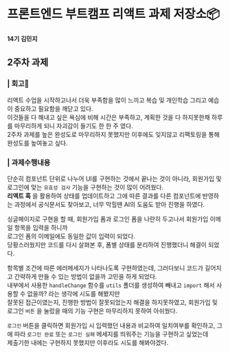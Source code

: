 # 프론트엔드 부트캠프 리액트 과제 저장소📦

**14기 김민지**

## 2주차 과제

### | 회고📝

리액트 수업을 시작하고나서 더욱 부족함을 많이 느끼고 복습 및 개인학습 그리고 예습이 중요하고 필요함을 깨닫고 있다. <br />
이것들을 다 해내고 싶은 욕심에 비해 시간은 부족하고, 계획한 것을 다 하지못한채 하루를 마무리하게 되니 자괴감이 들기도 한 한 주 였다. <br />
2주차 과제를 높은 완성도로 마무리하지 못했지만 이후에도 잊지않고 리팩토링을 통해 완성도를 높여놓고 싶다.

### | 과제수행내용

단순히 컴포넌트 단위로 나누어 UI를 구현하는 것에서 끝나는 것이 아니라, 회원가입 및 로그인에 맞는 `유효성 검사` 기능을 구현하는 것이 많이 어려웠다. <br />
**리액트 훅** 을 활용하여 상태를 업데이트하고 그에 따른 결과를 다른 컴포넌트에 반영하는 과정에서 공식문서도 찾아보고, 너무 막힐땐 AI의 도움도 받아 진행을 하였다. <br />

싱글페이지로 구현을 할 때, 회원가입 폼과 로그인 폼을 나란히 두고나서 회원가입 이메일 항목을 입력을 하니까 <br />
로그인 폼의 이메일에도 동일한 값이 입력이 되었다. <br />
당황스러웠지만 코드를 다시 살펴본 후, 폼별 상태를 분리하여 진행했더니 해결이 되었다. <br />

항목별 조건에 따른 에러메세지가 나타나도록 구현하였는데, 그러다보니 코드가 길어지고 간략하게 만들 수 있는 방법이 없을까 고민을 하게 되었다.<br />
내부에서 사용한 `handleChange` 함수를 `utils` 폴더를 생성하여 빼내고 `import` 해서 사용할 수 없을까? 라는 생각에 시도를 해봤지만 <br />
잘못된 접근이였는지, 진행한 방법이 잘못되었는지 해결을 하지못하였고, 회원가입 및 로그인 `버튼` 을 눌렀을 때의 기능 구현은 마무리하지 못하여 아쉬웠다. <br />

`로그인` 버튼을 클릭하면 회원가입 시 입력했던 내용과 비교하여 일치여부를 확인하고, 그에 따라 `로그인 완료` 또는 `로그인 실패` 메세지를 띄워주는 기능을 구현하고 싶었는데 <br />
제출기한 내에는 구현하지 못했지만 이후라도 시도를 해봐야겠다.

